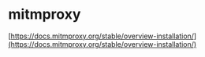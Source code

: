 # mitmproxy  
[https://docs.mitmproxy.org/stable/overview-installation/](https://docs.mitmproxy.org/stable/overview-installation/)  

